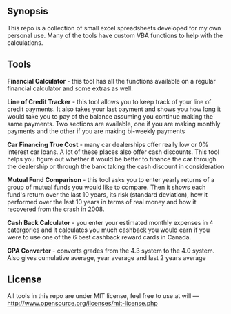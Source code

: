 ## Synopsis

This repo is a collection of small excel spreadsheets developed for my own personal use. Many of the tools have custom VBA functions to help with the calculations. 

## Tools

**Financial Calculator** - this tool has all the functions available on a regular financial calculator and some extras as well.

**Line of Credit Tracker** - this tool allows you to keep track of your line of credit payments. It also takes your last payment and shows you how long it would take you to pay of the balance assuming you continue making the same payments. Two sections are available, one if you are making monthly payments and the other if you are making bi-weekly payments

**Car Financing True Cost** - many car dealerships offer really low or 0% interest car loans. A lot of these places also offer cash discounts. This tool helps you figure out whether it would be better to finance the car through the dealership or through the bank taking the cash discount in consideration

**Mutual Fund Comparison** - this tool asks you to enter yearly returns of a group of mutual funds you would like to compare. Then it shows each fund's return over the last 10 years, its risk (standard deviation), how it performed over the last 10 years in terms of real money and how it recovered from the crash in 2008.

**Cash Back Calculator** - you enter your estimated monthly expenses in 4 catergories and it calculates you much cashback you would earn if you were to use one of the 6 best cashback reward cards in Canada.

**GPA Converter** - converts grades from the 4.3 system to the 4.0 system. Also gives cumulative average, year average and last 2 years average 


## License

All tools in this repo are under MIT license, feel free to use at will — http://www.opensource.org/licenses/mit-license.php

